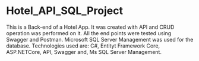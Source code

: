 # Hotel_API_SQL_Project
This is a Back-end of a Hotel App. It was created with API and CRUD operation was performed on it.
All the end points were tested using Swagger and Postman. Microsoft SQL Server Management was used for the database.
Technologies used are: C#, Entityt Framework Core, ASP.NETCore, API, Swagger and, Ms SQL Server Management.

